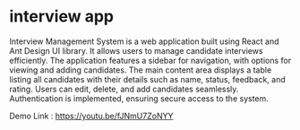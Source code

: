 # interview app

Interview Management System is a web application built using React and Ant Design UI library. 
It allows users to manage candidate interviews efficiently. The application features a sidebar for navigation, with options for viewing and adding candidates. 
The main content area displays a table listing all
candidates with their details such as name, status, feedback, and rating. Users can edit, delete, and add candidates seamlessly.
Authentication is implemented, ensuring secure access to the system.

Demo Link : https://youtu.be/fJNmU7ZoNYY
